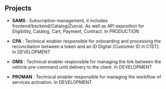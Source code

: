 ## Projects

- **SAMS** : Subscription management, it includes frontend/backend/Catalog(Zuora). As well as API exposition for Eligibility, Catalog, Cart, Payment, Contract. In PRODUCTION

- **CPA** : Technical enabler responsible for onboarding and processing the reconciliation between a token and an ID Digital (Customer ID in C1ST).  In DEVELOPMENT

- **OMS** : Technical enabler responsible for managing the link between the vehicle pre-command until delivery to the client.  In DEVELOPMENT

- **PROMAN** : Technical enabler responsible for managing the workflow of services activation.  In DEVELOPMENT